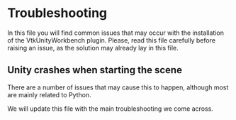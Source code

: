 # Troubleshooting

In this file you will find common issues that may occur with the installation of the VtkUnityWorkbench plugin. Please, read this file carefully before raising an issue, as the solution may already lay in this file.

## Unity crashes when starting the scene

There are a number of issues that may cause this to happen, although most are mainly related to Python.

We will update this file with the main troubleshooting we come across.